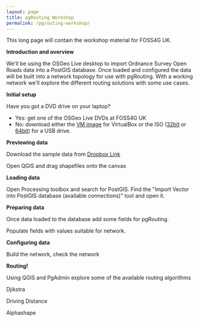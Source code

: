 ```yaml
---
layout: page
title: pgRouting Workshop
permalink: /pgrouting-workshop/
---
```


This long page will contain the workshop material for FOSS4G UK.

**Introduction and overview**

We'll be using the OSGeo Live desktop to import Ordnance Survey Open Roads data into a PostGIS database. Once loaded and configured the data will be built into a network topology for use with pgRouting.  With a working network we'll explore the different routing solutions with some use cases.

**Initial setup**

Have you got a DVD drive on your laptop?

* Yes: get one of the OSGeo Live DVDs at FOSS4G UK
* No: download either the [VM image](https://sourceforge.net/projects/osgeo-live/files/9.5/osgeo-live-vm-9.5.7z/download) for VirtualBox or the ISO ([32bit](https://sourceforge.net/projects/osgeo-live/files/9.5/osgeo-live-9.5-i386.iso/download) or [64bit](https://sourceforge.net/projects/osgeo-live/files/9.5/osgeo-live-9.5-amd64.iso/download)) for a USB drive.

**Previewing data**

Download the sample data from [Dropbox Link](#)

Open QGIS and drag shapefiles onto the canvas

**Loading data**

Open Processing toolbox and search for PostGIS.  Find the "Import Vector into PostGIS database (available connections)" tool and open it.

**Preparing data**

Once data loaded to the database add some fields for pgRouting.

Populate fields with values suitable for network.

**Configuring data**

Build the network, check the network

**Routing!**

Using QGIS and PgAdmin explore some of the available routing algorithms

Djikstra

Driving Distance

Alphashape
